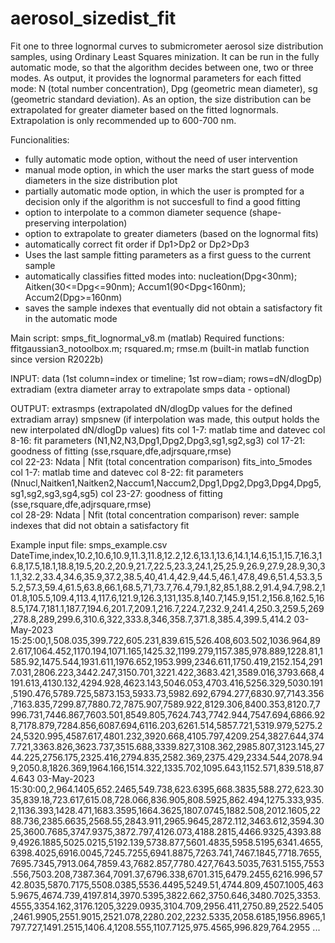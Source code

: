 # aerosol_sizedist_fit
Fit one to three lognormal curves to submicrometer aerosol size distribution samples, using Ordinary Least Squares minization.
It can be run in the fully automatic mode, so that the algorithm decides between one, two or three modes.
As output, it provides the lognormal parameters for each fitted mode: N (total number concentration), Dpg (geometric mean diameter), sg (geometric standard deviation).
As an option, the size distribution can be extrapolated for greater diameter based on the fitted lognormals.
Extrapolation is only recommended up to 600-700 nm.

Funcionalities: 
* fully automatic mode option, without the need of user intervention
* manual mode option, in which the user marks the start guess of mode diameters in the size distribution plot
* partially automatic mode option, in which the user is prompted for a decision only if the algorithm is not succesfull to find a good fitting
* option to interpolate to a common diameter sequence (shape-preserving interpolation)
* option to extrapolate to greater diameters (based on the lognormal fits)
* automatically correct fit order if Dp1>Dp2 or Dp2>Dp3
* Uses the last sample fitting parameters as a first guess to the current sample
* automatically classifies fitted modes into: nucleation(Dpg<30nm); Aitken(30<=Dpg<=90nm); Accum1(90<Dpg<160nm); Accum2(Dpg>=160nm)
* saves the sample indexes that eventually did not obtain a satisfactory fit in the automatic mode

Main script: smps_fit_lognormal_v8.m (matlab)
Required functions: ffitgaussian3_notoolbox.m; rsquared.m; rmse.m (built-in matlab function since version R2022b) 

INPUT: 
data (1st column=index or timeline; 1st row=diam; rows=dN/dlogDp)
extradiam (extra diameter array to extrapolate smps data - optional)   

OUTPUT: 
extrasmps (extrapolated dN/dlogDp values for the defined extradiam array)
smpsnew (if interpolation was made, this output holds the new interpolated dN/dlogDp values)
fits col 1-7: matlab time and datevec
	col 8-16: fit parameters (N1,N2,N3,Dpg1,Dpg2,Dpg3,sg1,sg2,sg3)
	col 17-21: goodness of fitting (sse,rsquare,dfe,adjrsquare,rmse)           
	col 22-23: Ndata | Nfit (total concentration comparison)
fits_into_5modes col 1-7: matlab time and datevec
	col 8-22: fit parameters (Nnucl,Naitken1,Naitken2,Naccum1,Naccum2,Dpg1,Dpg2,Dpg3,Dpg4,Dpg5,sg1,sg2,sg3,sg4,sg5)
	col 23-27: goodness of fitting (sse,rsquare,dfe,adjrsquare,rmse)           
	col 28-29: Ndata | Nfit (total concentration comparison)
rever: sample indexes that did not obtain a satisfactory fit  

Example input file: smps_example.csv
DateTime,index,10.2,10.6,10.9,11.3,11.8,12.2,12.6,13.1,13.6,14.1,14.6,15.1,15.7,16.3,16.8,17.5,18.1,18.8,19.5,20.2,20.9,21.7,22.5,23.3,24.1,25,25.9,26.9,27.9,28.9,30,31.1,32.2,33.4,34.6,35.9,37.2,38.5,40,41.4,42.9,44.5,46.1,47.8,49.6,51.4,53.3,55.2,57.3,59.4,61.5,63.8,66.1,68.5,71,73.7,76.4,79.1,82,85.1,88.2,91.4,94.7,98.2,101.8,105.5,109.4,113.4,117.6,121.9,126.3,131,135.8,140.7,145.9,151.2,156.8,162.5,168.5,174.7,181.1,187.7,194.6,201.7,209.1,216.7,224.7,232.9,241.4,250.3,259.5,269,278.8,289,299.6,310.6,322,333.8,346,358.7,371.8,385.4,399.5,414.2
03-May-2023 15:25:00,1,508.035,399.722,605.231,839.615,526.408,603.502,1036.964,892.617,1064.452,1170.194,1071.165,1425.32,1199.279,1157.385,978.889,1228.81,1585.92,1475.544,1931.611,1976.652,1953.999,2346.611,1750.419,2152.154,2917.031,2806.223,3442.247,3150.701,3221.422,3683.421,3589.016,3793.668,4191.613,4130.132,4294.928,4623.143,5046.053,4703.416,5256.329,5030.191,5190.476,5789.725,5873.153,5933.73,5982.692,6794.277,6830.97,7143.356,7163.835,7299.87,7880.72,7875.907,7589.922,8129.306,8400.353,8120.7,7996.731,7446.867,7603.501,8549.805,7624.743,7742.944,7547.694,6866.928,7178.879,7284.856,6087.694,6116.203,6261.514,5857.721,5319.979,5275.224,5320.995,4587.617,4801.232,3920.668,4105.797,4209.254,3827.644,3747.721,3363.826,3623.737,3515.688,3339.827,3108.362,2985.807,3123.145,2744.225,2756.175,2325.416,2794.835,2582.369,2375.429,2334.544,2078.949,2050.8,1826.369,1964.166,1514.322,1335.702,1095.643,1152.571,839.518,874.643
03-May-2023 15:30:00,2,964.1405,652.2465,549.738,623.6395,668.3835,588.272,623.3035,839.18,723.617,615.08,728.066,836.905,808.5925,862.494,1275.333,935.2,1136.393,1428.471,1683.3595,1664.3625,1807.0745,1882.508,2012.1605,2288.736,2385.6635,2568.55,2843.911,2965.9645,2872.112,3463.612,3594.3025,3600.7685,3747.9375,3872.797,4126.073,4188.2815,4466.9325,4393.889,4926.1885,5025.0215,5192.139,5738.877,5601.4835,5958.5195,6341.4655,6398.4025,6916.0045,7245.7255,6941.8875,7263.741,7467.1845,7718.7655,7695.7345,7913.064,7859.43,7682.857,7780.427,7643.5035,7631.5155,7553.556,7503.208,7387.364,7091.37,6796.338,6701.315,6479.2455,6216.996,5742.8035,5870.7175,5508.0385,5536.4495,5249.51,4744.809,4507.1005,4635.9675,4674.739,4197.814,3970.5395,3822.662,3750.646,3480.7025,3353.4555,3354.162,3176.1205,3229.0935,3104.709,2956.411,2750.89,2522.5405,2461.9905,2551.9015,2521.078,2280.202,2232.5335,2058.6185,1956.8965,1797.727,1491.2515,1406.4,1208.555,1107.7125,975.4565,996.829,764.2955
...
